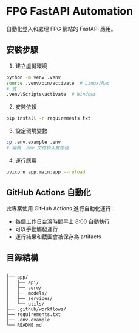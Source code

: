# FPG FastAPI Automation

自動化登入和處理 FPG 網站的 FastAPI 應用。

## 安裝步驟

1. 建立虛擬環境

```bash
python -m venv .venv
source .venv/bin/activate  # Linux/Mac
# 或
.venv\Scripts\activate  # Windows
```

2. 安裝依賴

```bash
pip install -r requirements.txt
```

3. 設定環境變數

```bash
cp .env.example .env
# 編輯 .env 文件填入實際值
```

4. 運行應用

```bash
uvicorn app.main:app --reload
```

## GitHub Actions 自動化

此專案使用 GitHub Actions 進行自動化運行：

- 每個工作日台灣時間早上 8:00 自動執行
- 可以手動觸發運行
- 運行結果和截圖會被保存為 artifacts

## 目錄結構

```
.
├── app/
│   ├── api/
│   ├── core/
│   ├── models/
│   ├── services/
│   └── utils/
├── .github/workflows/
├── requirements.txt
├── .env.example
└── README.md
```
